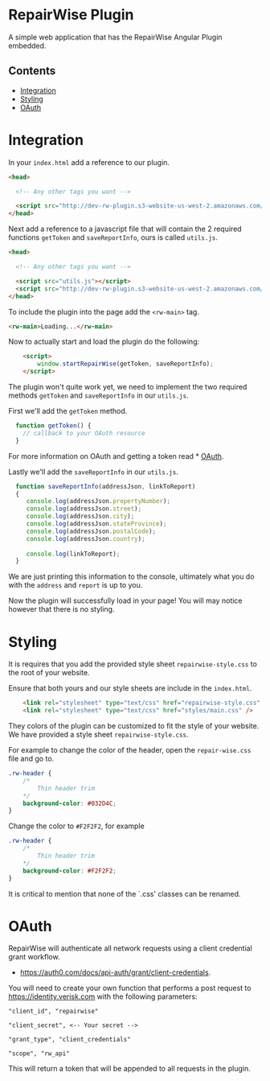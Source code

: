 RepairWise Plugin
=================
A simple web application that has the RepairWise Angular Plugin embedded.

## Contents

* [Integration](#integration)
* [Styling](#styling)
* [OAuth](#oauth)

# Integration

In your `index.html` add a reference to our plugin.

```html
<head>

  <!-- Any other tags you want -->

  <script src="http://dev-rw-plugin.s3-website-us-west-2.amazonaws.com/repairwise-embed.bundle.js"></script>
</head>
```

Next add a reference to a javascript file that will contain the 2 required functions `getToken` and `saveReportInfo`, ours is called `utils.js`.

```html
<head>

  <!-- Any other tags you want -->

  <script src="utils.js"></script>
  <script src="http://dev-rw-plugin.s3-website-us-west-2.amazonaws.com/repairwise-embed.bundle.js"></script>
</head>
```
To include the plugin into the page add the `<rw-main>` tag.

```html
<rw-main>Loading...</rw-main>
```

Now to actually start and load the plugin do the following:

```html
    <script>
        window.startRepairWise(getToken, saveReportInfo);
    </script>
```

The plugin won't quite work yet, we need to implement the two required methods `getToken` and `saveReportInfo` in our `utils.js`.

First we'll add the `getToken` method.

```javascript
  function getToken() {
    // callback to your OAuth resource
  }
```
For more information on OAuth and getting a token read * [OAuth](#oauth).

Lastly we'll add the `saveReportInfo` in our `utils.js`.

```javascript
  function saveReportInfo(addressJson, linkToReport) 
  { 
     console.log(addressJson.propertyNumber); 
     console.log(addressJson.street); 
     console.log(addressJson.city); 
     console.log(addressJson.stateProvince); 
     console.log(addressJson.postalCode); 
     console.log(addressJson.country); 
    
     console.log(linkToReport); 
  } 
```

We are just printing this information to the console, ultimately what you do with the `address` and `report` is up to you.

Now the plugin will successfully load in your page!  You will may notice however that there is no styling.

# Styling

It is requires that you add the provided style sheet `repairwise-style.css` to the root of your website.

Ensure that both yours and our style sheets are include in the `index.html`.

```html
    <link rel="stylesheet" type="text/css" href="repairwise-style.css" />
    <link rel="stylesheet" type="text/css" href="styles/main.css" />
```

They colors of the plugin can be customized to fit the style of your website. We have provided a style sheet `repairwise-style.css`.

For example to change the color of the header, open the `repair-wise.css` file and go to.

```css
.rw-header {
	/*
		Thin header trim 
	*/
	background-color: #032D4C;
}
```

Change the color to `#F2F2F2`, for example

```css
.rw-header {
	/*
		Thin header trim 
	*/
	background-color: #F2F2F2;
}
```

It is critical to mention that none of the `.css' classes can be renamed.

# OAuth

RepairWise will authenticate all network requests using a client credential grant workflow. 

- https://auth0.com/docs/api-auth/grant/client-credentials.

You will need to create your own function that performs a post request to https://identity.verisk.com with the following parameters:

```
"client_id", "repairwise"

"client_secret", <-- Your secret -->

"grant_type", "client_credentials"

"scope", "rw_api"
```

This will return a token that will be appended to all requests in the plugin.
